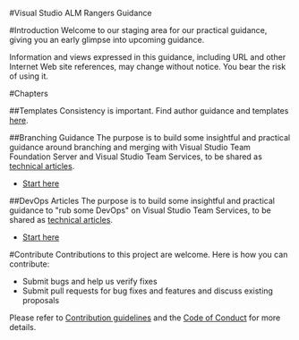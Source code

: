 
#Visual Studio ALM Rangers Guidance 

#Introduction 
Welcome to our staging area for our practical guidance, giving you an early glimpse into upcoming guidance. 

Information and views expressed in this guidance, including URL and other Internet Web site references, may change without
notice. You bear the risk of using it.

#Chapters

##Templates
Consistency is important. Find author guidance and templates [here](src/Templates).

##Branching Guidance
The purpose is to build some insightful and practical guidance around branching and merging with Visual Studio Team Foundation Server and Visual Studio Team Services, to be shared as [technical articles](https://aka.ms/techarticles).

- [Start here](src/Branching-Guidance)

##DevOps Articles
The purpose is to build some insightful and practical guidance to "rub some DevOps" on Visual Studio Team Services, to be shared as [technical articles](https://aka.ms/techarticles).

- [Start here](src/DevOps-Articles)

#Contribute
Contributions to this project are welcome. Here is how you can contribute:  

- Submit bugs and help us verify fixes  
- Submit pull requests for bug fixes and features and discuss existing proposals   

Please refer to [Contribution guidelines](.github/CONTRIBUTING.md) and the [Code of Conduct](.github/COC.md) for more details.
